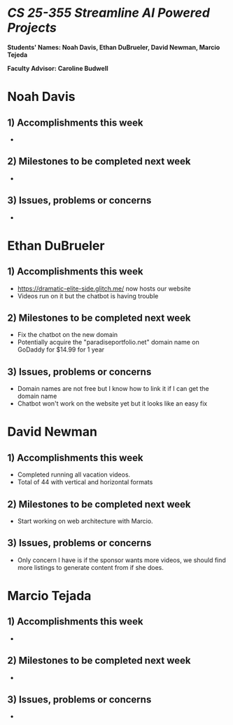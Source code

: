 # *CS 25-355 Streamline AI Powered Projects*

**Students' Names: Noah Davis, Ethan DuBrueler, David Newman, Marcio Tejeda**

**Faculty Advisor: Caroline Budwell**

# Noah Davis

## 1) Accomplishments this week ##
   -  

## 2) Milestones to be completed next week ##
   - 

## 3) Issues, problems or concerns ##
   - 

# Ethan DuBrueler

## 1) Accomplishments this week ##
   -  https://dramatic-elite-side.glitch.me/ now hosts our website
   -  Videos run on it but the chatbot is having trouble

## 2) Milestones to be completed next week ##
   -  Fix the chatbot on the new domain
   -  Potentially acquire the "paradiseportfolio.net" domain name on GoDaddy for $14.99 for 1 year

## 3) Issues, problems or concerns ##
   - Domain names are not free but I know how to link it if I can get the domain name
   - Chatbot won't work on the website yet but it looks like an easy fix

# David Newman

## 1) Accomplishments this week ##
   -  Completed running all vacation videos.
   -  Total of 44 with vertical and horizontal formats

## 2) Milestones to be completed next week ##
   -  Start working on web architecture with Marcio. 

## 3) Issues, problems or concerns ##
   -  Only concern I have is if the sponsor wants more videos, we should find more listings to generate content from if she does. 



# Marcio Tejada

## 1) Accomplishments this week ##
   -  

## 2) Milestones to be completed next week ##
   -

## 3) Issues, problems or concerns ##
   - 
